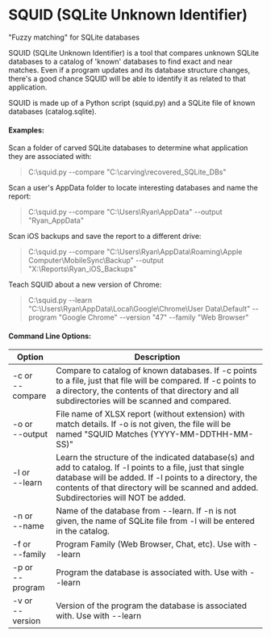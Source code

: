 SQUID (SQLite Unknown Identifier)
=========

"Fuzzy matching" for SQLite databases

SQUID (SQLite Unknown Identifier) is a tool that compares unknown SQLite databases to a catalog of 'known' databases to find exact and near matches.  Even if a program updates and its database structure changes, there's a good chance SQUID will be able to identify it as related to that application.

SQUID is made up of a Python script (squid.py) and a SQLite file of known databases (catalog.sqlite).  

#### Examples:

Scan a folder of carved SQLite databases to determine what application they are associated with:
> C:\\squid.py --compare "C:\carving\recovered_SQLite_DBs"

Scan a user's AppData folder to locate interesting databases and name the report:
> C:\\squid.py --compare "C:\Users\Ryan\AppData" --output "Ryan_AppData"

Scan iOS backups and save the report to a different drive:
> C:\\squid.py --compare "C:\Users\Ryan\AppData\Roaming\Apple Computer\MobileSync\Backup" --output "X:\Reports\Ryan_iOS_Backups"

Teach SQUID about a new version of Chrome:
> C:\\squid.py --learn "C:\Users\Ryan\AppData\Local\Google\Chrome\User Data\Default" --program "Google Chrome" --version "47" --family "Web Browser"


#### Command Line Options:

| Option          | Description                                             |
| --------------- | ------------------------------------------------------- |
| -c or <BR>--compare | Compare to catalog of known databases. If -c points to a file, just that file will be compared. If -c points to a directory, the contents of that directory and all subdirectories will be scanned and compared. |
| -o or <BR>--output  | File name of XLSX report (without extension) with match details.  If -o is not given, the file will be named "SQUID Matches (YYYY-MM-DDTHH-MM-SS)" |
| -l or <BR>--learn   | Learn the structure of the indicated database(s) and add to catalog. If -l points to a file, just that single database will be added. If -l points to a directory, the contents of that directory will be scanned and added. Subdirectories will NOT be added. |
| -n or <BR>--name    | Name of the database from --learn.  If -n is not given, the name of SQLite file from -l will be entered in the catalog.|
| -f or <BR>--family  | Program Family (Web Browser, Chat, etc).  Use with --learn |
| -p or <BR>--program | Program the database is associated with.  Use with --learn |
| -v or <BR>--version | Version of the program the database is associated with.  Use with --learn |

